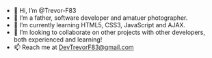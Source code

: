 - 👋 Hi, I’m @Trevor-F83
- 👀 I’m a father, software developer and amatuer photographer.
- 🌱 I’m currently learning HTML5, CSS3, JavaScript and AJAX.
- 💞️ I’m looking to collaborate on other projects with other developers, both experienced and learning!
- 📫 Reach me at DevTrevorF83@gmail.com

<!---
Trevor-F83/Trevor-F83 is a ✨ special ✨ repository because its `README.md` (this file) appears on your GitHub profile.
You can click the Preview link to take a look at your changes.
--->
